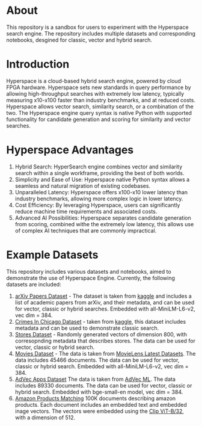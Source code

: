 About
=================================
This repository is a sandbox for users to experiment with the Hyperspace search engine. The repository includes multiple datasets and corresponding notebooks, desgined for classic, vector and hybrid search.

Introduction
=================================
Hyperspace is a cloud-based hybrid search engine, powered by cloud FPGA hardware. Hyperspace sets new standards in query performance by allowing high-throughput searches with extremely low latency, typically measuring x10-x100 faster than industry benchmarks, and at reduced costs. 
Hyperspace allows vector search, similarity search, or a combination of the two.
The Hyperspace engine query syntax is native Python with supported functionality for candidate generation and scoring for similarity and vector searches. 

Hyperspace Advantages 
=================================
1. Hybrid Search: HyperSearch engine combines vector and similarity search within a single workframe, providing the best of both worlds. 
2. Simplicity and Ease of Use: Hyperspace  native Python syntax allows a seamless and natural migration of existing codebases.
3. Unparalleled Latency: Hyperspace offers x100-x10 lower latency than industry benchmarks, allowing more complex logic in lower latency.
4. Cost Efficiency: By leveraging Hyperspace, users can significantly reduce machine time requirements and associated costs.
5. Advanced AI Possibilities: Hyperspace separates candidate generation from scoring, combined withe the extremely low latency, this allows use of complex AI techniques that are commonly impractical.

Example Datasets
=================================
This repository includes various datasets and notebooks, aimed to demonstrate  the use of Hyperspace Engine. Currently, the following datasets are included:
1. [arXiv Papers Dataset](https://github.com/hyper-space-io/QuickStart/tree/main/DataSets/arXiv) -  The dataset is taken from [kaggle](https://www.kaggle.com/datasets/Cornell-University/arxiv/) and includes a list of academic papers from arXiv, and their metadata, and can be used for vector, classic or hybrid searches. Embedded with all-MiniLM-L6-v2, vec dim = 384.
2. [Crimes In Chicago Dataset](https://github.com/hyper-space-io/QuickStart/tree/main/DataSets/CrimesInChicago) - taken from [kaggle](https://www.kaggle.com/datasets/chicago/chicago-crime/), this dataset includes metadata and can be used to demonstrate classic search.
3. [Stores Dataset](https://github.com/hyper-space-io/QuickStart/tree/b0dbff8733d5fff64e6b4cfe26bb05720ef40073/DataSets/BinaryVector) - Randomly generated vectors of dimension 800, with corresopnding metadata that describes stores. The data can be used for vector, classic or hybrid search.
4. [Movies Dataset](https://github.com/hyper-space-io/QuickStart/tree/main/DataSets/MovieRecommendation) - The data is taken from [MovieLens Latest Datasets](https://grouplens.org/datasets/movielens/latest/). The data includes 45466 documents. 
The data can be used for vector, classic or hybrid search. Embedded with all-MiniLM-L6-v2, vec dim = 384.
5. [AdVec Apps Dataset](https://github.com/hyper-space-io/QuickStart/tree/main/DataSets/AdVec) The data is taken from [AdVec ML](https://demo.advecml.com/). The data includes 89330  documents.
The data can be used for vector, classic or hybrid search. Embedded with bge-small-en model, vec dim = 384.
6. [Amazon Products Matching](https://github.com/hyper-space-io/QuickStart/tree/main/DataSets/ImageAndTextSearch) 100K documents describing amazon products. Each document includes an embedded text and embedded inage vectors. The vectors were embedded using the [Clip ViT-B/32](https://github.com/openai/CLIP), with a dimension of 512.


